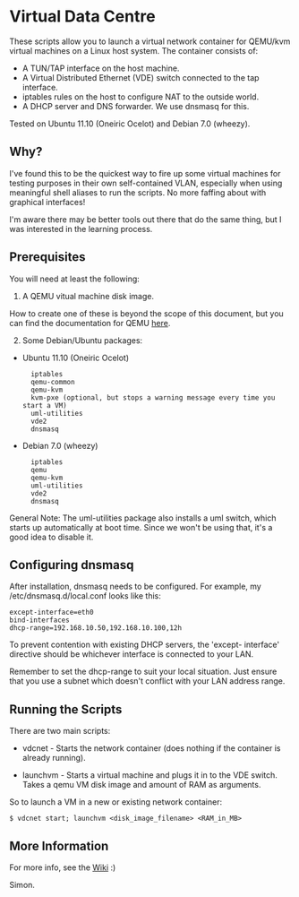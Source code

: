 
Virtual Data Centre
===================

These scripts allow you to launch a virtual network container for
QEMU/kvm virtual machines on a Linux host system. The container
consists of:

* A TUN/TAP interface on the host machine.
* A Virtual Distributed Ethernet (VDE) switch connected to the tap interface.
* iptables rules on the host to configure NAT to the outside world.
* A DHCP server and DNS forwarder. We use dnsmasq for this.

Tested on Ubuntu 11.10 (Oneiric Ocelot) and Debian 7.0 (wheezy).


Why?
----

I've found this to be the quickest way to fire up some virtual
machines for testing purposes in their own self-contained VLAN,
especially when using meaningful shell aliases to run the scripts. No
more faffing about with graphical interfaces!

I'm aware there may be better tools out there that do the same thing,
but I was interested in the learning process.


Prerequisites
-------------

You will need at least the following:

1) A QEMU vitual machine disk image.

How to create one of these is beyond the scope of this document, but
you can find the documentation for QEMU [here](http://en.wikibooks.org/wiki/QEMU).

2) Some Debian/Ubuntu packages:

* Ubuntu 11.10 (Oneiric Ocelot)

		iptables
		qemu-common
		qemu-kvm
		kvm-pxe (optional, but stops a warning message every time you start a VM)
		uml-utilities
		vde2
		dnsmasq

* Debian 7.0 (wheezy)

		iptables
		qemu
		qemu-kvm
		uml-utilities
		vde2
		dnsmasq

General Note: The uml-utilities package also installs a uml switch,
which starts up automatically at boot time. Since we won't be using
that, it's a good idea to disable it.


Configuring dnsmasq
-------------------

After installation, dnsmasq needs to be configured. For example, my
/etc/dnsmasq.d/local.conf looks like this:

	except-interface=eth0
	bind-interfaces
	dhcp-range=192.168.10.50,192.168.10.100,12h

To prevent contention with existing DHCP servers, the 'except-
interface' directive should be whichever interface is connected
to your LAN.

Remember to set the dhcp-range to suit your local situation. Just
ensure that you use a subnet which doesn't conflict with your LAN
address range.


Running the Scripts
-------------------

There are two main scripts:

* vdcnet   - Starts the network container (does nothing if the container
             is already running).

* launchvm - Starts a virtual machine and plugs it in to the VDE switch.
             Takes a qemu VM disk image and amount of RAM as arguments.

So to launch a VM in a new or existing network container:

	$ vdcnet start; launchvm <disk_image_filename> <RAM_in_MB>


More Information
----------------

For more info, see the [Wiki](https://github.com/sgygit/virtual-data-centre/wiki) :)

Simon.
